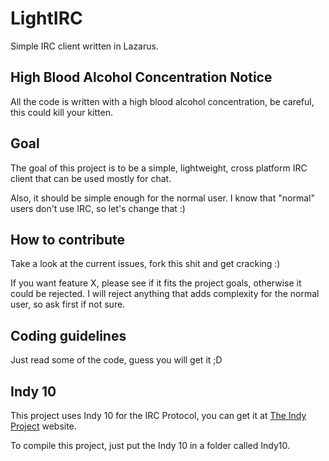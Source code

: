 # LightIRC

Simple IRC client written in Lazarus.

## High Blood Alcohol Concentration Notice

All the code is written with a high blood alcohol concentration, be careful, this could kill your kitten.

## Goal

The goal of this project is to be a simple, lightweight, cross platform IRC client that can be used mostly for chat.

Also, it should be simple enough for the normal user. I know that "normal" users don't use IRC, so let's change that :)

## How to contribute

Take a look at the current issues, fork this shit and get cracking :)

If you want feature X, please see if it fits the project goals, otherwise it could be rejected. I will reject anything that adds complexity for the normal user, so ask first if not sure.

## Coding guidelines

Just read some of the code, guess you will get it ;D

## Indy 10

This project uses Indy 10 for the IRC Protocol, you can get it at [The Indy Project][1] website.

To compile this project, just put the Indy 10 in a folder called Indy10.

[1]:http://www.indyproject.org/index.en.aspx 
